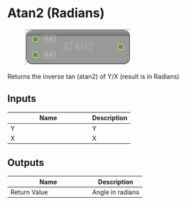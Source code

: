 # Atan2 (Radians)

<div align="left" data-full-width="false"><figure><img src="../../../../.gitbook/assets/atan2_-radians.png" alt=""><figcaption></figcaption></figure></div>

Returns the inverse tan (atan2) of Y/X (result is in Radians)

## Inputs

<table><thead><tr><th width="170">Name</th><th>Description</th></tr></thead><tbody><tr><td>Y</td><td>Y</td></tr><tr><td>X</td><td>X</td></tr></tbody></table>

## Outputs

<table><thead><tr><th width="170">Name</th><th>Description</th></tr></thead><tbody><tr><td>Return Value</td><td>Angle in radians</td></tr></tbody></table>
